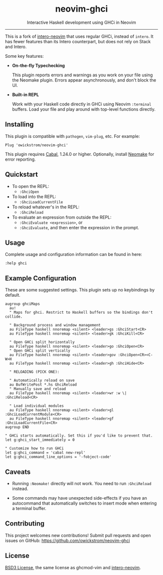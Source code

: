 <div align="center">
  <h1>neovim-ghci</h1>
  <p>Interactive Haskell development using GHCi in Neovim</p>
</div>
<hr>

This is a fork of [intero-neovim][] that uses regular GHCi, instead of
`intero`. It has fewer features than its Intero counterpart, but does not rely
on Stack and Intero.

Some key features:

- **On-the-fly Typechecking**

  This plugin reports errors and warnings as you work on your file using the
  Neomake plugin. Errors appear asynchronously, and don't block the UI.

- **Built-in REPL**

  Work with your Haskell code directly in GHCi using Neovim `:terminal` buffers.
  Load your file and play around with top-level functions directly.

## Installing

This plugin is compatible with `pathogen`, `vim-plug`, etc. For example:

```viml
Plug 'owickstrom/neovim-ghci'
```

This plugin requires [Cabal][], 1.24.0 or higher. Optionally, install
[Neomake][] for error reporting.


## Quickstart

- To open the REPL:
  - `:GhciOpen`
- To load into the REPL:
  - `:GhciLoadCurrentFile`
- To reload whatever's in the REPL:
  - `:GhciReload`
- To evaluate an expression from outside the REPL:
  - `:GhciEvaluate <expression>`, or
  - `:GhciEvaluate`, and then enter the expression in the prompt.

## Usage

Complete usage and configuration information can be found in here:

```vim
:help ghci
```

## Example Configuration

These are some suggested settings. This plugin sets up no keybindings by
default.

```vim
augroup ghciMaps
  au!
  " Maps for ghci. Restrict to Haskell buffers so the bindings don't collide.

  " Background process and window management
  au FileType haskell nnoremap <silent> <leader>gs :GhciStart<CR>
  au FileType haskell nnoremap <silent> <leader>gk :GhciKill<CR>

  " Open GHCi split horizontally
  au FileType haskell nnoremap <silent> <leader>go :GhciOpen<CR>
  " Open GHCi split vertically
  au FileType haskell nnoremap <silent> <leader>gov :GhciOpen<CR><C-W>H
  au FileType haskell nnoremap <silent> <leader>gh :GhciHide<CR>

  " RELOADING (PICK ONE):

  " Automatically reload on save
  au BufWritePost *.hs GhciReload
  " Manually save and reload
  au FileType haskell nnoremap <silent> <leader>wr :w \| :GhciReload<CR>

  " Load individual modules
  au FileType haskell nnoremap <silent> <leader>gl :GhciLoadCurrentModule<CR>
  au FileType haskell nnoremap <silent> <leader>gf :GhciLoadCurrentFile<CR>
augroup END

" GHCi starts automatically. Set this if you'd like to prevent that.
let g:ghci_start_immediately = 0

" Customize how to run GHCi
let g:ghci_command = 'cabal new-repl'
let g:ghci_command_line_options = '-fobject-code'
```

## Caveats

- Running `:Neomake!` directly will not work. You need to run `:GhciReload`
  instead.

- Some commands may have unexpected side-effects if you have an autocommand
  that automatically switches to insert mode when entering a terminal buffer.

## Contributing

This project welcomes new contributions! Submit pull requests and open issues
on GitHub: https://github.com/owickstrom/neovim-ghci

## License

[BSD3 License](http://www.opensource.org/licenses/BSD-3-Clause), the same
license as ghcmod-vim and [intero-neovim][].

[intero-neovim]: https://github.com/parsonsmatt/intero-neovim
[Cabal]: http://cabal.readthedocs.io/en/latest/
[Neomake]: https://github.com/neomake/neomake
